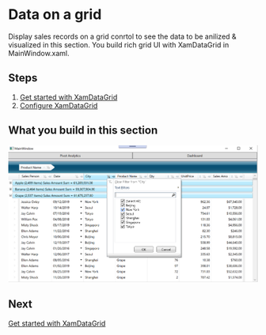#  Data on a grid

Display sales records on a grid conrtol to see the data to be anilized & visualized in this section. You build rich grid UI with XamDataGrid in MainWindow.xaml.

## Steps
1. [Get started with XamDataGrid](01-01-Get-started-with-XamDataGrid.md)
3. [Configure XamDataGrid](01-02-Configure-XamDataGrid.md)

## What you build in this section

![](../assets/01-02-01.png)

## Next

[Get started with XamDataGrid](01-01-Get-started-with-XamDataGrid.md)